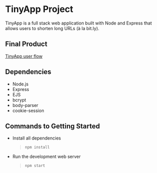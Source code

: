 # TinyApp Project

TinyApp is a full stack web application built with Node and Express that allows users to shorten long URLs (à la bit.ly).

## Final Product

[TinyApp user flow](https://user-images.githubusercontent.com/35424606/151458932-cc7b5d82-59e8-439b-be8d-cacfd89ad2cc.mov)





## Dependencies

- Node.js
- Express
- EJS
- bcrypt
- body-parser
- cookie-session

## Commands to Getting Started

- Install all dependencies 

  > `npm install`

- Run the development web server

  > `npm start` 
